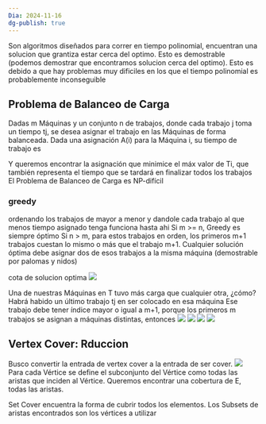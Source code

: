 ```yaml
---
Dia: 2024-11-16
dg-publish: true
---
```

Son algoritmos diseñados para correr en tiempo polinomial, encuentran una solucion que grantiza estar cerca del optimo. Esto es demostrable (podemos demostrar que encontramos solucion cerca del optimo).
Esto es debido a que hay problemas muy dificiles en los que el tiempo polinomial es probablemente inconseguible


## Problema de Balanceo de Carga 
Dadas m Máquinas y un conjunto n de trabajos, donde cada trabajo j toma un tiempo tj, se desea asignar el trabajo en las Máquinas de forma balanceada.
Dada una asignación A(i) para la Máquina i, su tiempo de trabajo es


Y queremos encontrar la asignación que minimice el máx valor de Ti, que también representa el tiempo que se tardará en finalizar todos los trabajos
El Problema de Balanceo de Carga es NP-difícil
### greedy
ordenando los trabajos de mayor a menor y dandole cada trabajo al que menos tiempo asignado tenga funciona hasta ahi 
Si m >= n, Greedy es siempre óptimo
Si n > m, para estos trabajos en orden, los primeros m+1 trabajos cuestan lo mismo o más que el trabajo m+1. Cualquier solución óptima debe asignar dos de esos trabajos a la misma máquina (demostrable por palomas y nidos)

cota de solucion optima ![](https://lh7-rt.googleusercontent.com/slidesz/AGV_vUeJojid2iyqx4FwYUhMuhf8KMq6KvbrpbCgEA_euYHI0yQdhWL5gF7Y9LQV1ytQyFa4uv5QwPwBD7bkh09I6GUVRPMVKNKJWLZsk5KClnRk2mAuDWTiDZFlcrsa1QdQa3LVdUso-CpA4RIoBklKLc4eHjtqrl0=s2048?key=mdz1rszErP6Jo6syDALanw)

Una de nuestras Máquinas en T tuvo más carga que cualquier otra, ¿cómo?
Habrá habido un último trabajo tj en ser colocado en esa máquina
Ese trabajo debe tener índice mayor o igual a m+1, porque los primeros m trabajos se asignan a máquinas distintas, entonces
**![](https://lh7-rt.googleusercontent.com/slidesz/AGV_vUf-xXIpOnVUVOakN7E_lEcaLLA6tCpY0oHA0pNJ_O0BvLoJAtMMo6FraQXaOjp108_jFUUrN5XV-jMJu1rQUUOF8BndONuEUX63bNb4D9NZeCWsCcxe_hMhVYRkhGMDjSJPf-02NScVCYHJrpNnMGnRgDUfdkxu=s2048?key=mdz1rszErP6Jo6syDALanw)**
**![](https://lh7-rt.googleusercontent.com/slidesz/AGV_vUcF7xThz3s-sTgYUwuRoZfc4SxuYDVZQvvrTDihAI7o9OTHi2CqBHUC6ZZbC5NnrJ1lVCzTqCsX448OSI3y2Ln53g2bp0zQEK-bqXrqPzhRiMoPL1TaLBpRuKjvpXHyZ7Z86fE5kz7QPt9Ulngz56dtF1quXBH8=s2048?key=mdz1rszErP6Jo6syDALanw)**
**![](https://lh7-rt.googleusercontent.com/slidesz/AGV_vUdFRGoB5Glv5tVG5PYGiqUAevAeDqtXCC2w-Cje_3f98XWSPEQtMm90ELhqBl85-x_kWguzRCyAYu_LyNnjVqY4OoHvldR-d0ciy_VtOG59Vw9iQUslMi1P95AyDCZHXwGXcK0k5XwdHX7fuV3ARg394MSkb0o=s2048?key=mdz1rszErP6Jo6syDALanw)**
**![](https://lh7-rt.googleusercontent.com/slidesz/AGV_vUcZb2pIPW5efkKyKHsi1DkVGG8BCYve8_6SET6dT0JwBP9YEJluafYTxwNLfoQQeP8pMZdDv4o0KPFv1jtBscr3DFPV3PWArNEwkWvXFnddlXECbXbYlgggW_f2LKH9I4HpGARiAm7lzAIy9pYQe4nFF-6XTObM=s2048?key=mdz1rszErP6Jo6syDALanw)**


## Vertex Cover: Rduccion 

Busco convertir la entrada de vertex cover a la entrada de ser cover. 
**![](https://lh7-rt.googleusercontent.com/slidesz/AGV_vUcOt8Eir5zkiX9WYGzxmEycJQdffmb_6XvXBIHBnGB8m5TWOPDUkjXIOpecxjNdzNTa3R65xmRaOZoePqVAKKICzGfC0ICK2JocydlVfe8IA7ktfeShRfr2Te-pd8zY98iIwQ36auihZvl7L5j5T-p5D2VkQAu8=s2048?key=mdz1rszErP6Jo6syDALanw)**
Para cada Vértice se define el subconjunto del Vértice como todas las aristas que inciden al Vértice. Queremos encontrar una cobertura de E, todas las aristas.

Set Cover encuentra la forma de cubrir todos los elementos. Los Subsets de aristas encontrados son los vértices a utilizar